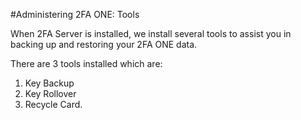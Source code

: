 #Administering 2FA ONE: Tools

When 2FA Server is installed, we install several tools to assist you in backing up and restoring your 2FA ONE data.

There are 3 tools installed which are:

1. Key Backup
2. Key Rollover
3. Recycle Card. 
